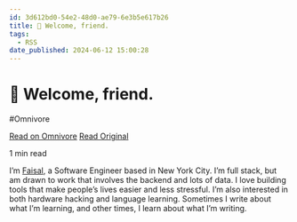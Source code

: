 ```yaml
---
id: 3d612bd0-54e2-48d0-ae79-6e3b5e617b26
title: 👋 Welcome, friend.
tags:
  - RSS
date_published: 2024-06-12 15:00:28
---
```


# 👋 Welcome, friend.
#Omnivore

[Read on Omnivore](https://omnivore.app/me/welcome-friend-1900e2b43d9)
[Read Original](https://falqas.com)



1 min read

I’m [Faisal](https:&#x2F;&#x2F;www.linkedin.com&#x2F;in&#x2F;falqas&#x2F;), a Software Engineer based in New York City. I’m full stack, but am drawn to work that involves the backend and lots of data. I love building tools that make people’s lives easier and less stressful. I’m also interested in both hardware hacking and language learning. Sometimes I write about what I’m learning, and other times, I learn about what I’m writing.